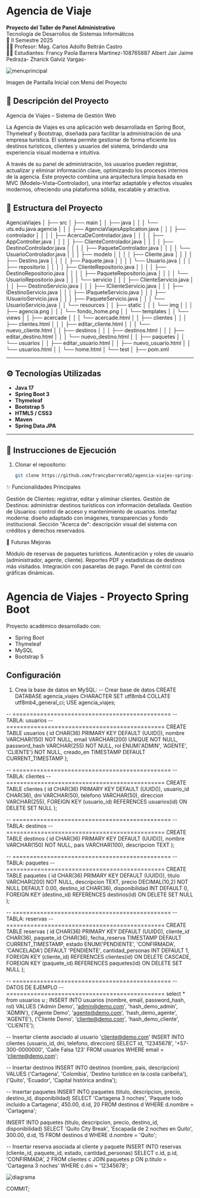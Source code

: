# Agencia de Viaje

**Proyecto del Taller de Panel Administrativo**  
Tecnología de Desarrollos de Sistemas Informáticos  
📅 II Semestre 2025  
👨‍🏫 Profesor: Mag. Carlos Adolfo Beltrán Castro  
👨‍💻 Estudiantes: Francy Paola Barrera Martinez-108765887
                Albert Jair Jaime Pedraza-
                Zharick Galviz Vargas-
                
  ![menuprincipal](https://github.com/user-attachments/assets/c1d8dfdf-a1ce-4e4d-8bbe-2e6cddd84397)
              
Imagen de Pantalla Inicial con Menú del Proyecto
## 🚀 Descripción del Proyecto

Agencia de Viajes – Sistema de Gestión Web

La Agencia de Viajes es una aplicación web desarrollada en Spring Boot, Thymeleaf y Bootstrap, diseñada para facilitar la administración de una empresa turística.
El sistema permite gestionar de forma eficiente los destinos turísticos, clientes y usuarios del sistema, brindando una experiencia visual moderna e intuitiva.

A través de su panel de administración, los usuarios pueden registrar, actualizar y eliminar información clave, optimizando los procesos internos de la agencia.
Este proyecto combina una arquitectura limpia basada en MVC (Modelo–Vista–Controlador), una interfaz adaptable y efectos visuales modernos, ofreciendo una plataforma sólida, escalable y atractiva.


## 📂 Estructura del Proyecto

AgenciaViajes
│
├── src
│ ├── main
│ │ ├── java
│ │ │ └── uts.edu.java.agencia
│ │ │ ├── AgenciaViajesApplication.java
│ │ │ ├── controlador
│ │ │ │ ├── AcercaDeControlador.java
│ │ │ │ ├── AppController.java
│ │ │ │ ├── ClienteControlador.java
│ │ │ │ ├── DestinoControlador.java
│ │ │ │ ├── PaqueteControlador.java
│ │ │ │ └── UsuarioControlador.java
│ │ │ ├── modelo
│ │ │ │ ├── Cliente.java
│ │ │ │ ├── Destino.java
│ │ │ │ ├── Paquete.java
│ │ │ │ └── Usuario.java
│ │ │ ├── repositorio
│ │ │ │ ├── ClienteRepositorio.java
│ │ │ │ ├── DestinoRepositorio.java
│ │ │ │ ├── PaqueteRepositorio.java
│ │ │ │ └── UsuarioRepositorio.java
│ │ │ └── servicio
│ │ │ ├── ClienteServicio.java
│ │ │ ├── DestinoServicio.java
│ │ │ ├── IClienteServicio.java
│ │ │ ├── IDestinoServicio.java
│ │ │ ├── IPaqueteServicio.java
│ │ │ ├── IUsuarioServicio.java
│ │ │ ├── PaqueteServicio.java
│ │ │ └── UsuarioServicio.java
│ │ └── resources
│ │ ├── static
│ │ │ └── img
│ │ │ ├── agencia.png
│ │ │ └── fondo_home.png
│ │ └── templates
│ │ └── views
│ │ ├── acercade
│ │ │ └── acercade.html
│ │ ├── clientes
│ │ │ ├── clientes.html
│ │ │ ├── editar_cliente.html
│ │ │ └── nuevo_cliente.html
│ │ ├── destinos
│ │ │ ├── destinos.html
│ │ │ ├── editar_destino.html
│ │ │ └── nuevo_destino.html
│ │ ├── paquetes
│ │ └── usuarios
│ │ ├── editar_usuario.html
│ │ ├── nuevo_usuario.html
│ │ └── usuarios.html
│ │ └── home.html
│ └── test
│
├── pom.xml


---

## ⚙️ Tecnologías Utilizadas

- **Java 17**
- **Spring Boot 3**
- **Thymeleaf**
- **Bootstrap 5**
- **HTML5 / CSS3**
- **Maven**
- **Spring Data JPA**

---

## 🚀 Instrucciones de Ejecución

1. Clonar el repositorio:
   ```bash
   git clone https://github.com/francybarrera02/agencia-viajes-spring-thyl.git

✨ Funcionalidades Principales

Gestión de Clientes: registrar, editar y eliminar clientes.
Gestión de Destinos: administrar destinos turísticos con información detallada.
Gestión de Usuarios: control de acceso y mantenimiento de usuarios.
Interfaz moderna: diseño adaptado con imágenes, transparencias y fondo institucional.
Sección "Acerca de": descripción visual del sistema con créditos y derechos reservados.

🔮 Futuras Mejoras

Módulo de reservas de paquetes turísticos.
Autenticación y roles de usuario (administrador, agente, cliente).
Reportes PDF y estadísticas de destinos más visitados.
Integración con pasarelas de pago.
Panel de control con gráficas dinámicas.


# Agencia de Viajes - Proyecto Spring Boot

Proyecto académico desarrollado con:
- Spring Boot
- Thymeleaf
- MySQL
- Bootstrap 5

## Configuración
1. Crea la base de datos en MySQL:
 -- Crear base de datos
CREATE DATABASE agencia_viajes CHARACTER SET utf8mb4 COLLATE utf8mb4_general_ci;
USE agencia_viajes;

-- ==============================================
-- TABLA: usuarios
-- ==============================================
CREATE TABLE usuarios (
  id CHAR(36) PRIMARY KEY DEFAULT (UUID()),
  nombre VARCHAR(150) NOT NULL,
  email VARCHAR(200) UNIQUE NOT NULL,
  password_hash VARCHAR(255) NOT NULL,
  rol ENUM('ADMIN', 'AGENTE', 'CLIENTE') NOT NULL,
  creado_en TIMESTAMP DEFAULT CURRENT_TIMESTAMP
);

-- ==============================================
-- TABLA: clientes
-- ==============================================
CREATE TABLE clientes (
  id CHAR(36) PRIMARY KEY DEFAULT (UUID()),
  usuario_id CHAR(36),
  dni VARCHAR(50),
  telefono VARCHAR(50),
  direccion VARCHAR(255),
  FOREIGN KEY (usuario_id) REFERENCES usuarios(id) ON DELETE SET NULL
);

-- ==============================================
-- TABLA: destinos
-- ==============================================
CREATE TABLE destinos (
  id CHAR(36) PRIMARY KEY DEFAULT (UUID()),
  nombre VARCHAR(150) NOT NULL,
  pais VARCHAR(100),
  descripcion TEXT
);

-- ==============================================
-- TABLA: paquetes
-- ==============================================
CREATE TABLE paquetes (
  id CHAR(36) PRIMARY KEY DEFAULT (UUID()),
  titulo VARCHAR(200) NOT NULL,
  descripcion TEXT,
  precio DECIMAL(10,2) NOT NULL DEFAULT 0.00,
  destino_id CHAR(36),
  disponibilidad INT DEFAULT 0,
  FOREIGN KEY (destino_id) REFERENCES destinos(id) ON DELETE SET NULL
);

-- ==============================================
-- TABLA: reservas
-- ==============================================
CREATE TABLE reservas (
  id CHAR(36) PRIMARY KEY DEFAULT (UUID()),
  cliente_id CHAR(36),
  paquete_id CHAR(36),
  fecha_reserva TIMESTAMP DEFAULT CURRENT_TIMESTAMP,
  estado ENUM('PENDIENTE', 'CONFIRMADA', 'CANCELADA') DEFAULT 'PENDIENTE',
  cantidad_personas INT DEFAULT 1,
  FOREIGN KEY (cliente_id) REFERENCES clientes(id) ON DELETE CASCADE,
  FOREIGN KEY (paquete_id) REFERENCES paquetes(id) ON DELETE SET NULL
);

-- ==============================================
-- DATOS DE EJEMPLO
-- ==============================================
select * from usuarios u ;
INSERT INTO usuarios (nombre, email, password_hash, rol) VALUES
('Admin Demo', 'admin@demo.com', 'hash_demo_admin', 'ADMIN'),
('Agente Demo', 'agente@demo.com', 'hash_demo_agente', 'AGENTE'),
('Cliente Demo', 'cliente@demo.com', 'hash_demo_cliente', 'CLIENTE');

-- Insertar cliente asociado al usuario 'cliente@demo.com'
INSERT INTO clientes (usuario_id, dni, telefono, direccion)
SELECT id, '12345678', '+57-300-0000000', 'Calle Falsa 123'
FROM usuarios WHERE email = 'cliente@demo.com';

-- Insertar destinos
INSERT INTO destinos (nombre, pais, descripcion) VALUES
('Cartagena', 'Colombia', 'Destino turístico en la costa caribeña'),
('Quito', 'Ecuador', 'Capital histórica andina');

-- Insertar paquetes
INSERT INTO paquetes (titulo, descripcion, precio, destino_id, disponibilidad)
SELECT 'Cartagena 3 noches', 'Paquete todo incluido a Cartagena', 450.00, d.id, 20
FROM destinos d WHERE d.nombre = 'Cartagena';

INSERT INTO paquetes (titulo, descripcion, precio, destino_id, disponibilidad)
SELECT 'Quito City Break', 'Escapada de 2 noches en Quito', 300.00, d.id, 15
FROM destinos d WHERE d.nombre = 'Quito';

-- Insertar reserva asociada al cliente y paquete
INSERT INTO reservas (cliente_id, paquete_id, estado, cantidad_personas)
SELECT c.id, p.id, 'CONFIRMADA', 2
FROM clientes c
JOIN paquetes p ON p.titulo = 'Cartagena 3 noches'
WHERE c.dni = '12345678';

![diagrama](https://github.com/user-attachments/assets/5dfc4077-266f-4afc-a808-78550ea2943c)



COMMIT;
